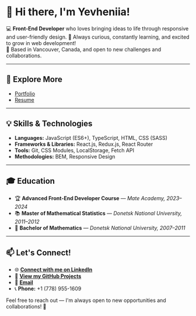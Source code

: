 # 👋 Hi there, I'm Yevheniia!

💻 **Front-End Developer** who loves bringing ideas to life through responsive and user-friendly design.
🚀 Always curious, constantly learning, and excited to grow in web development!  
📍 Based in Vancouver, Canada, and open to new challenges and collaborations.  

---

## 📜 Explore More

- [Portfolio](https://janeshavrukova.github.io/Shavrukova-portfolio/)
- [Resume](https://janeshavrukova.github.io/resume/)  

---

## 💡 Skills & Technologies  
- **Languages:** JavaScript (ES6+), TypeScript, HTML, CSS (SASS)  
- **Frameworks & Libraries:** React.js, Redux.js, React Router  
- **Tools:** Git, CSS Modules, LocalStorage, Fetch API  
- **Methodologies:** BEM, Responsive Design  

---

## 🎓 Education  
- 🏆 **Advanced Front-End Developer Course** — *Mate Academy, 2023–2024*  
- 📚 **Master of Mathematical Statistics** — *Donetsk National University, 2011–2012*  
- 📐 **Bachelor of Mathematics** — *Donetsk National University, 2007–2011*  

---

## 📫 Let's Connect!  
- 🌐 [**Connect with me on LinkedIn**](https://www.linkedin.com/in/yevheniia-shavrukova)  
- 💾 [**View my GitHub Projects**](https://github.com/JaneShavrukova)  
- 📧 [**Email**](mailto:eva.shavrukova@gmail.com)  
- 📞 **Phone:** +1 (778) 955-1609  

Feel free to reach out — I'm always open to new opportunities and collaborations! 🚀



